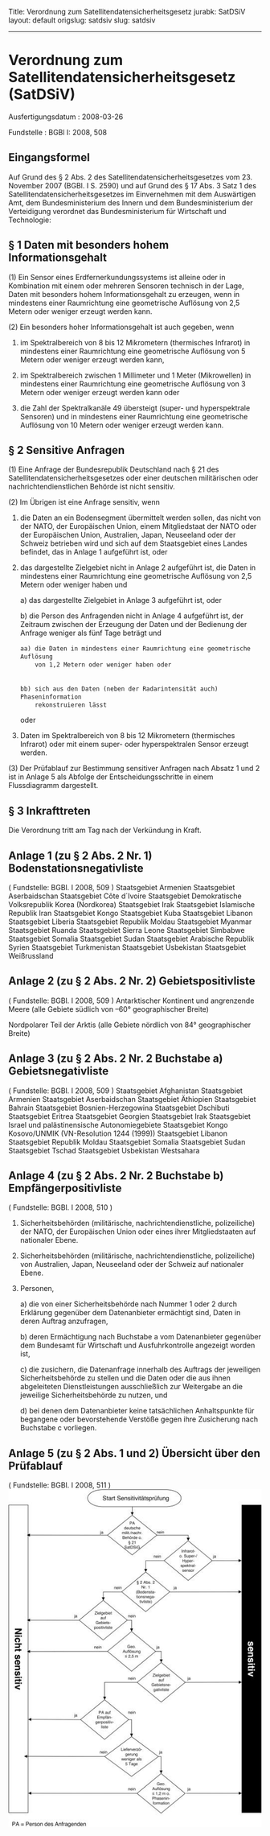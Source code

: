 Title: Verordnung zum Satellitendatensicherheitsgesetz
jurabk: SatDSiV
layout: default
origslug: satdsiv
slug: satdsiv

---

# Verordnung zum Satellitendatensicherheitsgesetz (SatDSiV)

Ausfertigungsdatum
:   2008-03-26

Fundstelle
:   BGBl I: 2008, 508


## Eingangsformel

Auf Grund des § 2 Abs. 2 des Satellitendatensicherheitsgesetzes vom
23\. November 2007 (BGBl. I S. 2590) und auf Grund des § 17 Abs. 3 Satz
1 des Satellitendatensicherheitsgesetzes im Einvernehmen mit dem
Auswärtigen Amt, dem Bundesministerium des Innern und dem
Bundesministerium der Verteidigung verordnet das Bundesministerium für
Wirtschaft und Technologie:


## § 1 Daten mit besonders hohem Informationsgehalt

(1) Ein Sensor eines Erdfernerkundungssystems ist alleine oder in
Kombination mit einem oder mehreren Sensoren technisch in der Lage,
Daten mit besonders hohem Informationsgehalt zu erzeugen, wenn in
mindestens einer Raumrichtung eine geometrische Auflösung von 2,5
Metern oder weniger erzeugt werden kann.

(2) Ein besonders hoher Informationsgehalt ist auch gegeben, wenn

1.  im Spektralbereich von 8 bis 12 Mikrometern (thermisches Infrarot) in
    mindestens einer Raumrichtung eine geometrische Auflösung von 5 Metern
    oder weniger erzeugt werden kann,


2.  im Spektralbereich zwischen 1 Millimeter und 1 Meter (Mikrowellen) in
    mindestens einer Raumrichtung eine geometrische Auflösung von 3 Metern
    oder weniger erzeugt werden kann oder


3.  die Zahl der Spektralkanäle 49 übersteigt (super- und hyperspektrale
    Sensoren) und in mindestens einer Raumrichtung eine geometrische
    Auflösung von 10 Metern oder weniger erzeugt werden kann.





## § 2 Sensitive Anfragen

(1) Eine Anfrage der Bundesrepublik Deutschland nach § 21 des
Satellitendatensicherheitsgesetzes oder einer deutschen militärischen
oder nachrichtendienstlichen Behörde ist nicht sensitiv.

(2) Im Übrigen ist eine Anfrage sensitiv, wenn

1.  die Daten an ein Bodensegment übermittelt werden sollen, das nicht von
    der NATO, der Europäischen Union, einem Mitgliedstaat der NATO oder
    der Europäischen Union, Australien, Japan, Neuseeland oder der Schweiz
    betrieben wird und sich auf dem Staatsgebiet eines Landes befindet,
    das in Anlage 1 aufgeführt ist, oder


2.  das dargestellte Zielgebiet nicht in Anlage 2 aufgeführt ist, die
    Daten in mindestens einer Raumrichtung eine geometrische Auflösung von
    2,5 Metern oder weniger haben und

    a)  das dargestellte Zielgebiet in Anlage 3 aufgeführt ist, oder


    b)  die Person des Anfragenden nicht in Anlage 4 aufgeführt ist, der
        Zeitraum zwischen der Erzeugung der Daten und der Bedienung der
        Anfrage weniger als fünf Tage beträgt und

        aa) die Daten in mindestens einer Raumrichtung eine geometrische Auflösung
            von 1,2 Metern oder weniger haben oder


        bb) sich aus den Daten (neben der Radarintensität auch) Phaseninformation
            rekonstruieren lässt






    oder


3.  Daten im Spektralbereich von 8 bis 12 Mikrometern (thermisches
    Infrarot) oder mit einem super- oder hyperspektralen Sensor erzeugt
    werden.




(3) Der Prüfablauf zur Bestimmung sensitiver Anfragen nach Absatz 1
und 2 ist in Anlage 5 als Abfolge der Entscheidungsschritte in einem
Flussdiagramm dargestellt.


## § 3 Inkrafttreten

Die Verordnung tritt am Tag nach der Verkündung in Kraft.


## Anlage 1 (zu § 2 Abs. 2 Nr. 1) Bodenstationsnegativliste

( Fundstelle: BGBl. I 2008, 509 )
Staatsgebiet Armenien
Staatsgebiet Aserbaidschan
Staatsgebiet Côte d´Ivoire
Staatsgebiet Demokratische Volksrepublik Korea (Nordkorea)
Staatsgebiet Irak
Staatsgebiet Islamische Republik Iran
Staatsgebiet Kongo
Staatsgebiet Kuba
Staatsgebiet Libanon
Staatsgebiet Liberia
Staatsgebiet Republik Moldau
Staatsgebiet Myanmar
Staatsgebiet Ruanda
Staatsgebiet Sierra Leone
Staatsgebiet Simbabwe
Staatsgebiet Somalia
Staatsgebiet Sudan
Staatsgebiet Arabische Republik Syrien
Staatsgebiet Turkmenistan
Staatsgebiet Usbekistan
Staatsgebiet Weißrussland


## Anlage 2 (zu § 2 Abs. 2 Nr. 2) Gebietspositivliste

( Fundstelle: BGBl. I 2008, 509 )
Antarktischer Kontinent und angrenzende Meere (alle Gebiete südlich
von –60° geographischer Breite)

Nordpolarer Teil der Arktis (alle Gebiete nördlich von 84°
geographischer Breite)


## Anlage 3 (zu § 2 Abs. 2 Nr. 2 Buchstabe a) Gebietsnegativliste

( Fundstelle: BGBl. I 2008, 509 )
Staatsgebiet Afghanistan
Staatsgebiet Armenien
Staatsgebiet Aserbaidschan
Staatsgebiet Äthiopien
Staatsgebiet Bahrain
Staatsgebiet Bosnien-Herzegowina
Staatsgebiet Dschibuti
Staatsgebiet Eritrea
Staatsgebiet Georgien
Staatsgebiet Irak
Staatsgebiet Israel und palästinensische Autonomiegebiete
Staatsgebiet Kongo
Kosovo/UNMIK (VN-Resolution 1244 (1999))
Staatsgebiet Libanon
Staatsgebiet Republik Moldau
Staatsgebiet Somalia
Staatsgebiet Sudan
Staatsgebiet Tschad
Staatsgebiet Usbekistan
Westsahara


## Anlage 4 (zu § 2 Abs. 2 Nr. 2 Buchstabe b) Empfängerpositivliste

( Fundstelle: BGBl. I 2008, 510 )

1.  Sicherheitsbehörden (militärische, nachrichtendienstliche,
    polizeiliche) der NATO, der Europäischen Union oder eines ihrer
    Mitgliedstaaten auf nationaler Ebene.


2.  Sicherheitsbehörden (militärische, nachrichtendienstliche,
    polizeiliche) von Australien, Japan, Neuseeland oder der Schweiz auf
    nationaler Ebene.


3.  Personen,

    a)  die von einer Sicherheitsbehörde nach Nummer 1 oder 2 durch Erklärung
        gegenüber dem Datenanbieter ermächtigt sind, Daten in deren Auftrag
        anzufragen,


    b)  deren Ermächtigung nach Buchstabe a vom Datenanbieter gegenüber dem
        Bundesamt für Wirtschaft und Ausfuhrkontrolle angezeigt worden ist,


    c)  die zusichern, die Datenanfrage innerhalb des Auftrags der jeweiligen
        Sicherheitsbehörde zu stellen und die Daten oder die aus ihnen
        abgeleiteten Dienstleistungen ausschließlich zur Weitergabe an die
        jeweilige Sicherheitsbehörde zu nutzen, und


    d)  bei denen dem Datenanbieter keine tatsächlichen Anhaltspunkte für
        begangene oder bevorstehende Verstöße gegen ihre Zusicherung nach
        Buchstabe c vorliegen.








## Anlage 5 (zu § 2 Abs. 1 und 2) Übersicht über den Prüfablauf

( Fundstelle: BGBl. I 2008, 511 )
![bgbl1_2008_j0508-1_0010.jpg](bgbl1_2008_j0508-1_0010.jpg)
